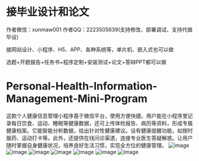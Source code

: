 # 接毕业设计和论文
作者微信：xunmaw001  作者QQ：2223505639(支持修改、部署调试、支持代做毕设)

接网站设计、小程序、H5、APP、各种系统等，单片机、嵌入式也可以做

选题+开题报告+任务书+程序定制+安装测试+论文+答辩PPT都可以做
# Personal-Health-Information-Management-Mini-Program
这款个人健康信息管理小程序基于微信平台，使用方便快捷。用户能在小程序里记录每日饮食、运动、睡眠等健康数据，还可上传体检报告、病历等资料，形成专属健康档案。它能智能分析数据，给出针对性健康建议。设有健康提醒功能，如按时服药、运动打卡等。此外，还提供在线问诊渠道，连接专业医生答疑解惑。让用户随时掌握自身健康状况，培养良好生活习惯，实现全方位的健康管理。 
![image](https://github.com/user-attachments/assets/7179d542-aabc-4452-976f-0592fe009ea4)
![image](https://github.com/user-attachments/assets/d17fdf7e-1881-4a41-a316-6a2672e86040)
![image](https://github.com/user-attachments/assets/40931c7b-66e9-4160-830d-4bc526ff790f)
![image](https://github.com/user-attachments/assets/5f49f1c6-10f7-4f76-bb34-ec110dee878c)
![image](https://github.com/user-attachments/assets/14a59152-99b4-4a49-a12b-2f6a5ab22c13)
![image](https://github.com/user-attachments/assets/1b4d1eea-1c11-4956-9725-acba62ccab2c)
![image](https://github.com/user-attachments/assets/1dc32c60-260d-434b-bfcf-f6b7d7d6e0a9)
